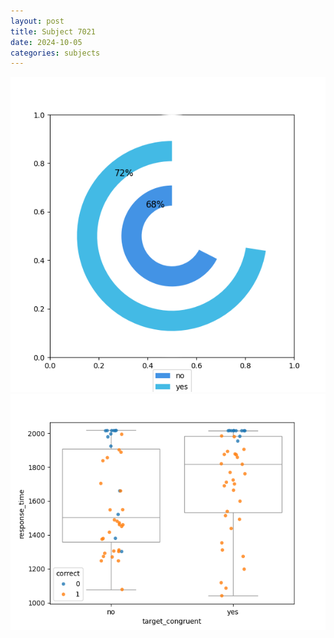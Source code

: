 ```yaml
---
layout: post
title: Subject 7021
date: 2024-10-05
categories: subjects
---
```


![](data/7021/run-3/7021_accuracy_target_congruence.png)
![](data/7021/run-3/7021_rt_congruence.png)
